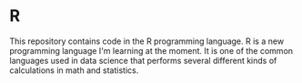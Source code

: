 # R
This repository contains code in the R programming language.  R is a new programming language I'm learning at the moment.  It is one of the common languages used in data science that performs several different kinds of calculations in math and statistics.
